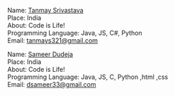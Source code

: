 Name: [Tanmay Srivastava](https://github.com/Tanmay17)<br/>
Place: India<br/>
About: Code is Life!<br/>
Programming Language: Java, JS, C#, Python<br/>
Email: tanmays321@gmail.com<br/>

Name: [Sameer Dudeja](https://github.com/sameer-dudeja)<br/>
Place: India<br/>
About: Code is Life!<br/>
Programming Language: Java, JS, C, Python ,html ,css<br/>
Email: dsameer33@gmail.com<br/>
